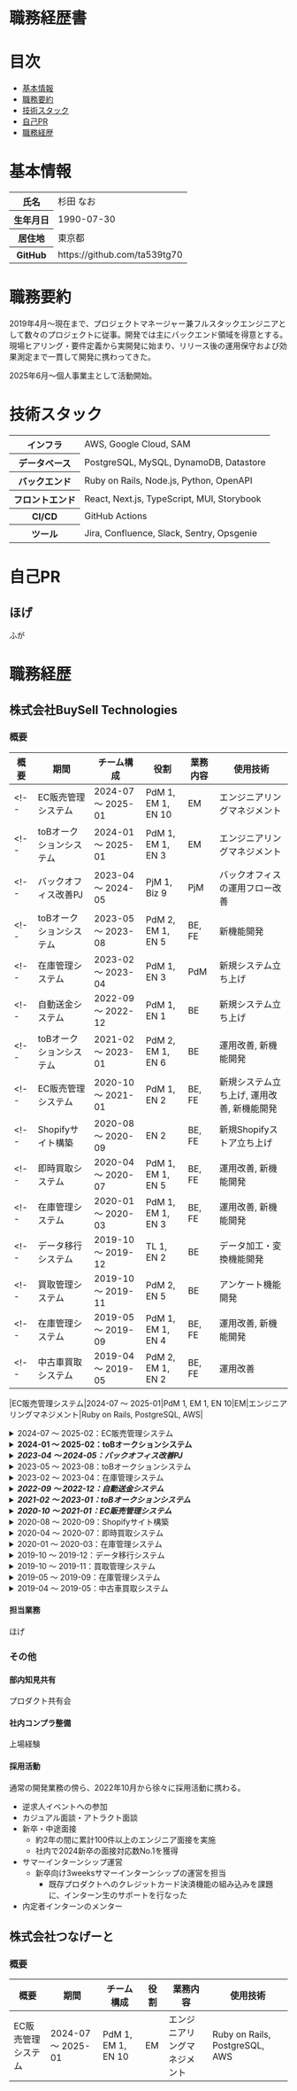# 職務経歴書

# 目次

- [基本情報](#基本情報)
- [職務要約](#職務要約)
- [技術スタック](#技術スタック)
- [自己PR](#自己pr)
- [職務経歴](#職務経歴)

# 基本情報

<table>
  <tbody>
    <tr>
      <th scope="row">氏名</th>
      <td>杉田 なお</td>
    </tr>
    <tr>
      <th scope="row">生年月日</th>
      <td>1990-07-30</td>
    </tr>
    <tr>
      <th scope="row">居住地</th>
      <td>東京都</td>
    </tr>
    <tr>
      <th scope="row">GitHub</th>
      <td>https://github.com/ta539tg70</td>
    </tr>
  </tbody>
</table>

# 職務要約

2019年4月〜現在まで、プロジェクトマネージャー兼フルスタックエンジニアとして数々のプロジェクトに従事。開発では主にバックエンド領域を得意とする。  
現場ヒアリング・要件定義から実開発に始まり、リリース後の運用保守および効果測定まで一貫して開発に携わってきた。

2025年6月〜個人事業主として活動開始。

# 技術スタック

<table>
  <tbody>
    <tr>
      <th scope="row">インフラ</th>
      <td>AWS, Google Cloud, SAM</td>
    </tr>
    <tr>
      <th scope="row">データベース</th>
      <td>PostgreSQL, MySQL, DynamoDB, Datastore</td>
    </tr>
    <tr>
      <th scope="row">バックエンド</th>
      <td>Ruby on Rails, Node.js, Python, OpenAPI</td>
    </tr>
    <tr>
      <th scope="row">フロントエンド</th>
      <td>React, Next.js, TypeScript, MUI, Storybook</td>
    </tr>
    <tr>
      <th scope="row">CI/CD</th>
      <td>GitHub Actions</td>
    </tr>
    <tr>
      <th scope="row">ツール</th>
      <td>Jira, Confluence, Slack, Sentry, Opsgenie</td>
    </tr>
  </tbody>
</table>

# 自己PR

## ほげ

ふが

# 職務経歴

## 株式会社BuySell Technologies

### 概要

|概要|期間|チーム構成|役割|業務内容|使用技術|
|---|---|---|---|---|---|
<!-- |EC販売管理システム|2024-07 〜 2025-01|PdM 1, EM 1, EN 10|EM|エンジニアリングマネジメント|Ruby on Rails, PostgreSQL, AWS| -->
<!-- |toBオークションシステム|2024-01 〜 2025-01|PdM 1, EM 1, EN 3|EM|エンジニアリングマネジメント|---| -->
<!-- |バックオフィス改善PJ|2023-04 〜 2024-05|PjM 1, Biz 9|PjM|バックオフィスの運用フロー改善|---| -->
<!-- |toBオークションシステム|2023-05 〜 2023-08|PdM 2, EM 1, EN 5|BE, FE|新機能開発|Ruby on Rails, PostgreSQL, AWS| -->
<!-- |在庫管理システム|2023-02 〜 2023-04|PdM 1, EN 3|PdM|新規システム立ち上げ|---| -->
<!-- |自動送金システム|2022-09 〜 2022-12|PdM 1, EN 1|BE|新規システム立ち上げ|Node.js, TypeScript, GCP, Datastore| -->
<!-- |toBオークションシステム|2021-02 〜 2023-01|PdM 2, EM 1, EN 6|BE|運用改善, 新機能開発|Ruby on Rails, PostgreSQL, AWS| -->
<!-- |EC販売管理システム|2020-10 〜 2021-01|PdM 1, EN 2|BE, FE|新規システム立ち上げ, 運用改善, 新機能開発|Ruby on Rails, PostgreSQL, AWS, DynamoDB, Lambda| -->
<!-- |Shopifyサイト構築|2020-08 〜 2020-09|EN 2|BE, FE|新規Shopifyストア立ち上げ|Liquid| -->
<!-- |即時買取システム|2020-04 〜 2020-07|PdM 1, EM 1, EN 5|BE, FE|運用改善, 新機能開発|Ruby on Rails, PostgreSQL, GCP| -->
<!-- |在庫管理システム|2020-01 〜 2020-03|PdM 1, EM 1, EN 3|BE, FE|運用改善, 新機能開発|Ruby on Rails, PostgreSQL, AWS| -->
<!-- |データ移行システム|2019-10 〜 2019-12|TL 1, EN 2|BE|データ加工・変換機能開発|Ruby on Rails, PostgreSQL, AWS| -->
<!-- |買取管理システム|2019-10 〜 2019-11|PdM 2, EN 5|BE|アンケート機能開発|Ruby on Rails, PostgreSQL, GCP| -->
<!-- |在庫管理システム|2019-05 〜 2019-09|PdM 1, EM 1, EN 4|BE, FE|運用改善, 新機能開発|Ruby on Rails, PostgreSQL, AWS| -->
<!-- |中古車買取システム|2019-04 〜 2019-05|PdM 2, EM 1, EN 2|BE, FE|運用改善|PHP, MySQL, AWS| -->

<!--
1. メルセル（2020.10～2021.01）
    - 新規開発～運用改善
        - 実装は2020.10から1ヶ月間（リリース11月）
        - リリース後は二次開発や運用改善
2. WEBオークション（2021.02～2023.01）
    - Ruby on Rails, Postgres, AWS
    - 運用改善
    - LIVEオークション機能開発
    - 平場機能開発
3.  Money Transfer（2022.10～2022.12）
    - Node.js, Datastore, GCP
    - 新規開発
4.  バックオフィス改善（2023.04～2024.06）
    - PjM業務
    - kintone→kickflow移行
    - 新反社チェックフローの構築
5.  WEBオークション（2024.01～2025.01）
    - EM業務
        - PdM業務、PjM業務
        - ピープルマネジメント
6.  EXS（2024.07～2025.01）
    - EM業務
        - PdMサポート、PjMサポート
        - ピープルマネジメント
        - 業務委託の契約管理
-->

|EC販売管理システム|2024-07 〜 2025-01|PdM 1, EM 1, EN 10|EM|エンジニアリングマネジメント|Ruby on Rails, PostgreSQL, AWS|

<details>
    <p><summary>2024-07 〜 2025-02：EC販売管理システム</summary></p>
    <table>
        <tbody>
            <tr>
                <th scope="row">チーム編成</th>
                <td>PdM 1名, EM 1名, EN 10名</td>
            </tr>
            <tr>
                <th scope="row">自分の役割</th>
                <td>EM</td>
            </tr>
            <tr>
                <th scope="row">業務内容</th>
                <td>エンジニアリングマネジメント</td>
            </tr>
            <tr>
                <th scope="row">使用技術</th>
                <td>Google Cloud, Terraform, PostgreSQL, GraphQL, Hasura, Go、gqlgen, GORM, Elasticsearch, React、Next.js、TypeScript、Apollo Client</td>
            </tr>
        </tbody>
    </table>
</details>

<details>
    <p><b><summary>2024-01 〜 2025-02：toBオークションシステム</summary></b></p>
    <table>
        <tbody>
            <tr>
                <th scope="row">チーム編成</th>
                <td>PdM 1名, EM 1名, EN 3名</td>
            </tr>
            <tr>
                <th scope="row">自分の役割</th>
                <td>EM</td>
            </tr>
            <tr>
                <th scope="row">業務内容</th>
                <td>エンジニアリングマネジメント</td>
            </tr>
            <tr>
                <th scope="row">使用技術</th>
                <td>Ruby on Rails, PostgreSQL, AWS, Lambda</td>
            </tr>
        </tbody>
    </table>
</details>

<details>
    <p><b><i><summary>2023-04 〜 2024-05：バックオフィス改善PJ</summary></b></i></p>
    <table>
        <tbody>
            <tr>
                <th scope="row">チーム編成</th>
                <td>PjM 1名, Biz 9名</td>
            </tr>
            <tr>
                <th scope="row">自分の役割</th>
                <td>PjM</td>
            </tr>
            <tr>
                <th scope="row">業務内容</th>
                <td>バックオフィスの運用フロー改善</td>
            </tr>
            <tr>
                <th scope="row">使用技術</th>
                <td>---</td>
            </tr>
        </tbody>
    </table>
</details>

<details>
    <p><summary>2023-05 〜 2023-08：toBオークションシステム</summary></p>
    <table>
        <tbody>
            <tr>
                <th scope="row">チーム編成</th>
                <td>PdM 2名, EM 1名, EN 5名</td>
            </tr>
            <tr>
                <th scope="row">自分の役割</th>
                <td>BE, FE</td>
            </tr>
            <tr>
                <th scope="row">業務内容</th>
                <td>新機能開発、サマーインターンメンター</td>
            </tr>
            <tr>
                <th scope="row">使用技術</th>
                <td>AWS, Ruby on Rails, PostgreSQL</td>
            </tr>
        </tbody>
    </table>
</details>

<details>
    <p><summary>2023-02 〜 2023-04：在庫管理システム</summary></p>
    <table>
        <tbody>
            <tr>
                <th scope="row">チーム編成</th>
                <td>PdM 1名, EN 3名</td>
            </tr>
            <tr>
                <th scope="row">自分の役割</th>
                <td>PdM</td>
            </tr>
            <tr>
                <th scope="row">業務内容</th>
                <td>新規システム立ち上げ</td>
            </tr>
            <tr>
                <th scope="row">使用技術</th>
                <td>Google Cloud, Go, Next.js, TypeScript, PostgreSQL</td>
            </tr>
        </tbody>
    </table>
</details>

<details>
    <p><b><i><summary>2022-09 〜 2022-12：自動送金システム</summary></b></i></p>
    <table>
        <tbody>
            <tr>
                <th scope="row">チーム編成</th>
                <td>EM 1名, EN 1名</td>
            </tr>
            <tr>
                <th scope="row">自分の役割</th>
                <td>BE</td>
            </tr>
            <tr>
                <th scope="row">業務内容</th>
                <td>新規システム立ち上げ</td>
            </tr>
            <tr>
                <th scope="row">使用技術</th>
                <td>Node.js, TypeScript, GCP, Datastore</td>
            </tr>
        </tbody>
    </table>
</details>

<details>
    <p><b><i><summary>2021-02 〜 2023-01：toBオークションシステム</summary></b></i></p>
    <table>
        <tbody>
            <tr>
                <th scope="row">チーム編成</th>
                <td>PdM 1名, EM 1名, EN 6名</td>
            </tr>
            <tr>
                <th scope="row">自分の役割</th>
                <td>BE, FE</td>
            </tr>
            <tr>
                <th scope="row">業務内容</th>
                <td>運用改善, 新機能開発</td>
            </tr>
            <tr>
                <th scope="row">使用技術</th>
                <td>Ruby on Rails, PostgreSQL, AWS</td>
            </tr>
        </tbody>
    </table>
</details>

<details>
    <p><b><i><summary>2020-10 〜 2021-01：EC販売管理システム</summary></b></i></p>
    <table>
        <tbody>
            <tr>
                <th scope="row">チーム編成</th>
                <td>PdM 1名, EN 1名</td>
            </tr>
            <tr>
                <th scope="row">自分の役割</th>
                <td>BE, FE</td>
            </tr>
            <tr>
                <th scope="row">業務内容</th>
                <td>新規システム立ち上げ, 運用改善, 新機能開発</td>
            </tr>
            <tr>
                <th scope="row">使用技術</th>
                <td>Ruby on Rails, PostgreSQL, DynamoDB, AWS, Lambda</td>
            </tr>
        </tbody>
    </table>
</details>

<details>
    <p><summary>2020-08 〜 2020-09：Shopifyサイト構築</summary></p>
    <table>
        <tbody>
            <tr>
                <th scope="row">チーム編成</th>
                <td>EN 2名</td>
            </tr>
            <tr>
                <th scope="row">自分の役割</th>
                <td>BE, FE</td>
            </tr>
            <tr>
                <th scope="row">業務内容</th>
                <td>新規Shopifyストア立ち上げ</td>
            </tr>
            <tr>
                <th scope="row">使用技術</th>
                <td>Liquid</td>
            </tr>
        </tbody>
    </table>
</details>

<details>
    <p><summary>2020-04 〜 2020-07：即時買取システム</summary></p>
    <table>
        <tbody>
            <tr>
                <th scope="row">チーム編成</th>
                <td>PdM 1名, EM 1名, EN 5名</td>
            </tr>
            <tr>
                <th scope="row">自分の役割</th>
                <td>BE, FE</td>
            </tr>
            <tr>
                <th scope="row">業務内容</th>
                <td>運用改善, 新機能開発</td>
            </tr>
            <tr>
                <th scope="row">使用技術</th>
                <td>Ruby on Rails, PostgreSQL, GCP</td>
            </tr>
        </tbody>
    </table>
</details>

<details>
    <p><summary>2020-01 〜 2020-03：在庫管理システム</summary></p>
    <table>
        <tbody>
            <tr>
                <th scope="row">チーム編成</th>
                <td>PdM 1名, EM 1名, EN 3名</td>
            </tr>
            <tr>
                <th scope="row">自分の役割</th>
                <td>BE, FE</td>
            </tr>
            <tr>
                <th scope="row">業務内容</th>
                <td>運用改善, 新機能開発</td>
            </tr>
            <tr>
                <th scope="row">使用技術</th>
                <td>Ruby on Rails, PostgreSQL, AWS</td>
            </tr>
        </tbody>
    </table>
</details>

<details>
    <p><summary>2019-10 〜 2019-12：データ移行システム</summary></p>
    <table>
        <tbody>
            <tr>
                <th scope="row">チーム編成</th>
                <td>EN 2名</td>
            </tr>
            <tr>
                <th scope="row">自分の役割</th>
                <td>BE</td>
            </tr>
            <tr>
                <th scope="row">業務内容</th>
                <td>データ加工・変換機能開発</td>
            </tr>
            <tr>
                <th scope="row">使用技術</th>
                <td>Ruby on Rails, PostgreSQL, AWS</td>
            </tr>
        </tbody>
    </table>
</details>

<details>
    <p><summary>2019-10 〜 2019-11：買取管理システム</summary></p>
    <table>
        <tbody>
            <tr>
                <th scope="row">チーム編成</th>
                <td>PdM 2名, EN 5名</td>
            </tr>
            <tr>
                <th scope="row">自分の役割</th>
                <td>BE</td>
            </tr>
            <tr>
                <th scope="row">業務内容</th>
                <td>アンケート機能開発</td>
            </tr>
            <tr>
                <th scope="row">使用技術</th>
                <td>Ruby on Rails, PostgreSQL, GCP</td>
            </tr>
        </tbody>
    </table>
</details>

<details>
    <p><summary>2019-05 〜 2019-09：在庫管理システム</summary></p>
    <table>
        <tbody>
            <tr>
                <th scope="row">チーム編成</th>
                <td>PdM 1名, EM 1名, EN 4名</td>
            </tr>
            <tr>
                <th scope="row">自分の役割</th>
                <td>BE, FE</td>
            </tr>
            <tr>
                <th scope="row">業務内容</th>
                <td>運用改善, 新機能開発</td>
            </tr>
            <tr>
                <th scope="row">使用技術</th>
                <td>Ruby on Rails, PostgreSQL, AWS</td>
            </tr>
        </tbody>
    </table>
</details>

<details>
    <p><summary>2019-04 〜 2019-05：中古車買取システム</summary></p>
    <table>
        <tbody>
            <tr>
                <th scope="row">チーム編成</th>
                <td>PdM 2名, EM 1名, EN 2名</td>
            </tr>
            <tr>
                <th scope="row">自分の役割</th>
                <td>BE, FE</td>
            </tr>
            <tr>
                <th scope="row">業務内容</th>
                <td>運用改善</td>
            </tr>
            <tr>
                <th scope="row">使用技術</th>
                <td>PHP, MySQL, AWS</td>
            </tr>
        </tbody>
    </table>
</details>

#### 担当業務

ほげ

### その他

#### 部内知見共有

プロダクト共有会

#### 社内コンプラ整備

上場経験

#### 採用活動

通常の開発業務の傍ら、2022年10月から徐々に採用活動に携わる。

- 逆求人イベントへの参加
- カジュアル面談・アトラクト面談
- 新卒・中途面接
  - 約2年の間に累計100件以上のエンジニア面接を実施
  - 社内で2024新卒の面接対応数No.1を獲得
- サマーインターンシップ運営
  - 新卒向け3weeksサマーインターンシップの運営を担当
    - 既存プロダクトへのクレジットカード決済機能の組み込みを課題に、インターン生のサポートを行なった
- 内定者インターンのメンター

## 株式会社つなげーと

### 概要

|概要|期間|チーム構成|役割|業務内容|使用技術|
|---|---|---|---|---|---|
|EC販売管理システム|2024-07 〜 2025-01|PdM 1, EM 1, EN 10|EM|エンジニアリングマネジメント|Ruby on Rails, PostgreSQL, AWS|
